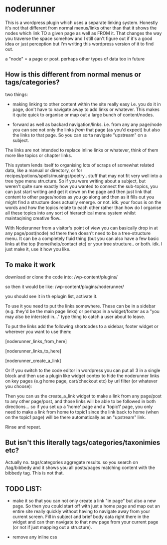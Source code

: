 # noderunner

This is a wordpress plugin which uses a separate linking system. Honestly it's not that different from normal menus/links other than that it shows the nodes which link TO a given page as well as FROM it. That changes the way you traverse the space somehow and I still can't figure out if it's a good idea or just perception but I'm writing this wordpress version of it to find out.

a "node" = a page or post. perhaps other types of data too in future


How is this different from normal menus or tags/categories?
-----------------------------------------------------------------------

two things:

- making linking to other content within the site really easy i.e. you do it in page, don't have to navigate away to add links or whatever. This makes it quite quick to organise or map out a large bunch of content/nodes.

- forward as well as backard navigation/links. i.e. from any any page/node you can see not only the links *from* that page (as you'd expect) but also the links *to* that page. So you can sorta navigate "upstream" on a subject.

The links are not intended to replace inline links or whatever, think of them more like topics or chapter links.

This system lends itself to organising lots of scraps of somewhat related data, like a manual or directory, or for recipes/potions/spells/musings/poetry.. stuff that may not fit very well into a tree type menu structure. So if you were writing about a subject, but weren't quite sure exactly how you wanted to connect the sub-topics, you can just start writing and get it down on the page and then just link that content to other pages/nodes as you go along and then as it fills out you might find a structure does actually emerge. or not. idk. your focus is on the words and how the topics relate to each other rather than how do I organise all these topics into any sort of hierarchical menu system whilst maintaqining creative flow.. 

With Noderunner from a visitor's point of view you can basically drop in at any page/post(node) nd there then doesn't need to be a tree-structure menu. It can be a completely fluid thing (but you can also have a few basic links at the top (home/help/contact etc) or your tree structure.. or both. idk. I just make it, use it how you like.



To make it work
----------------------------------------------------------------------------

download or clone the code into: /wp-content/plugins/ 

so then it would be like: /wp-content/plugins/noderunner/

you should see it in th eplugin list, activate it.

To use it you need to put the links somewhere. These can be in a sidebar (e.g. they'd be the main page links) or perhaps in a widget/footer as a "you may also be intersted in..." type thing to catch a user about to leave.

To put the links add the following shortcodes to a sidebar, footer widget or wherever you want to use them:

[noderunner_links_from_here]

[noderunner_links_to_here]

[noderunner_create_a_link]

Or if you switch to the code editor in wordpress you can put all 3 in a single block and then use a plugin like widget contex to hide the noderunner links on key pages (e.g home page, cart/checkout etc) by url filter (or whatever you choose):

Then you can us the create_a_link widget to make a link from any page/post to any other page/post, and those links will be able to be followed in both directions... so if you set up a 'home' page and a 'topic1' page, you only need to make a link from home to topic1 since the link back to home (when on the topic1 page) will be there automatically as an "upstream" link.

Rinse and repeat.




But isn't this literally tags/categories/taxonimies etc?
--------------------------------------------------------------------

Actually no. tags/categories aggregate results. so you search on /tag/bibbedy and it shows you all posts/pages matching content with the bibbedy tag. This is not that. 



TODO LIST:
------------------------------------------------------------------------

- make it so that you can not only create a link "in page" but also a new page. So then you could start off with just a home page and map out an entire site really quickly without having to navigate away from your current screen. Fill in subject and brief body data right there in the widget and can then navigate to that new page from your current page (or not if just mapping out a structure).

- remove any inline css


